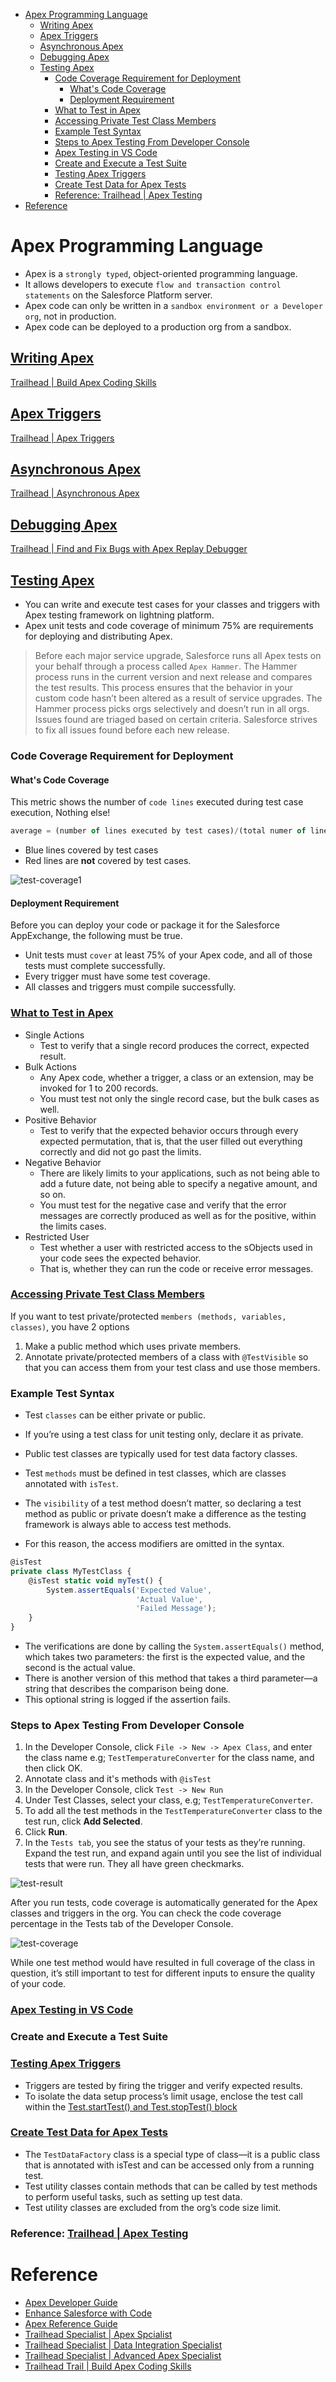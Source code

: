 - [Apex Programming Language](#apex-programming-language)
  - [Writing Apex](#writing-apex)
  - [Apex Triggers](#apex-triggers)
  - [Asynchronous Apex](#asynchronous-apex)
  - [Debugging Apex](#debugging-apex)
  - [Testing Apex](#testing-apex)
    - [Code Coverage Requirement for Deployment](#code-coverage-requirement-for-deployment)
      - [What's Code Coverage](#whats-code-coverage)
      - [Deployment Requirement](#deployment-requirement)
    - [What to Test in Apex](#what-to-test-in-apex)
    - [Accessing Private Test Class Members](#accessing-private-test-class-members)
    - [Example Test Syntax](#example-test-syntax)
    - [Steps to Apex Testing From Developer Console](#steps-to-apex-testing-from-developer-console)
    - [Apex Testing in VS Code](#apex-testing-in-vs-code)
    - [Create and Execute a Test Suite](#create-and-execute-a-test-suite)
    - [Testing Apex Triggers](#testing-apex-triggers)
    - [Create Test Data for Apex Tests](#create-test-data-for-apex-tests)
    - [Reference: Trailhead | Apex Testing](#reference-trailhead--apex-testing)
- [Reference](#reference)


# Apex Programming Language

- Apex is a `strongly typed`, object-oriented programming language.
- It allows developers to execute `flow and transaction control statements` on the Salesforce Platform server.
- Apex code can only be written in a `sandbox environment or a Developer org`, not in production. 
- Apex code can be deployed to a production org from a sandbox.

## [Writing Apex](https://developer.salesforce.com/docs/atlas.en-us.234.0.apexcode.meta/apexcode/apex_writing.htm)

[Trailhead | Build Apex Coding Skills](https://trailhead.salesforce.com/en/content/learn/trails/build-apex-coding-skills)

## [Apex Triggers](https://developer.salesforce.com/docs/atlas.en-us.234.0.apexcode.meta/apexcode/apex_triggers.htm)

[Trailhead | Apex Triggers](https://trailhead.salesforce.com/en/content/learn/modules/apex_triggers)

## [Asynchronous Apex](https://developer.salesforce.com/docs/atlas.en-us.234.0.apexcode.meta/apexcode/apex_async_overview.htm)

[Trailhead | Asynchronous Apex](https://trailhead.salesforce.com/content/learn/modules/asynchronous_apex)


## [Debugging Apex](https://developer.salesforce.com/docs/atlas.en-us.234.0.apexcode.meta/apexcode/apex_debugging.htm)

[Trailhead | Find and Fix Bugs with Apex Replay Debugger](https://trailhead.salesforce.com/en/content/learn/projects/find-and-fix-bugs-with-apex-replay-debugger)


## [Testing Apex](https://developer.salesforce.com/docs/atlas.en-us.234.0.apexcode.meta/apexcode/apex_testing.htm)

- You can write and execute test cases for your classes and triggers with Apex testing framework on lightning platform.
- Apex unit tests and code coverage of minimum 75% are requirements for deploying and distributing Apex.

> Before each major service upgrade, Salesforce runs all Apex tests on your behalf through a process called `Apex Hammer`. The Hammer process runs in the current version and next release and compares the test results. This process ensures that the behavior in your custom code hasn’t been altered as a result of service upgrades. The Hammer process picks orgs selectively and doesn’t run in all orgs. Issues found are triaged based on certain criteria. Salesforce strives to fix all issues found before each new release.

### Code Coverage Requirement for Deployment

#### What's Code Coverage

This metric shows the number of `code lines` executed during test case execution, Nothing else!

```js
average = (number of lines executed by test cases)/(total numer of line) * 100%
```

- Blue lines covered by test cases
- Red lines are **not** covered by test cases.

![test-coverage1](https://user-images.githubusercontent.com/204423/164885878-63860c45-73f6-40a0-81a3-793f2422f10b.png)


#### Deployment Requirement

Before you can deploy your code or package it for the Salesforce AppExchange, the following must be true.

- Unit tests must `cover` at least 75% of your Apex code, and all of those tests must complete successfully.
- Every trigger must have some test coverage.
- All classes and triggers must compile successfully.

### [What to Test in Apex](https://developer.salesforce.com/docs/atlas.en-us.224.0.apexcode.meta/apexcode/apex_testing_what.htm)

- Single Actions
  - Test to verify that a single record produces the correct, expected result.
- Bulk Actions
  - Any Apex code, whether a trigger, a class or an extension, may be invoked for 1 to 200 records. 
  - You must test not only the single record case, but the bulk cases as well.
- Positive Behavior
  - Test to verify that the expected behavior occurs through every expected permutation, that is, that the user filled out everything correctly and did not go past the limits.
- Negative Behavior
  - There are likely limits to your applications, such as not being able to add a future date, not being able to specify a negative amount, and so on. 
  - You must test for the negative case and verify that the error messages are correctly produced as well as for the positive, within the limits cases.
- Restricted User
  - Test whether a user with restricted access to the sObjects used in your code sees the expected behavior.
  - That is, whether they can run the code or receive error messages.


### [Accessing Private Test Class Members](https://developer.salesforce.com/docs/atlas.en-us.224.0.apexcode.meta/apexcode/apex_testing_testvisible.htm)

If you want to test private/protected `members (methods, variables, classes)`, you have 2 options

1. Make a public method which uses private members.
2. Annotate private/protected members of a class with `@TestVisible` so that you can access them from your test class and use those members.



### Example Test Syntax

- Test `classes` can be either private or public. 
- If you’re using a test class for unit testing only, declare it as private. 
- Public test classes are typically used for test data factory classes.

- Test `methods` must be defined in test classes, which are classes annotated with `isTest`.
- The `visibility` of a test method doesn’t matter, so declaring a test method as public or private doesn’t make a difference as the testing framework is always able to access test methods. 
- For this reason, the access modifiers are omitted in the syntax.

```js
@isTest
private class MyTestClass {
    @isTest static void myTest() {
        System.assertEquals('Expected Value',
                            'Actual Value', 
                            'Failed Message');
    }
}
```

- The verifications are done by calling the `System.assertEquals()` method, which takes two parameters: the first is the expected value, and the second is the actual value. 
- There is another version of this method that takes a third parameter—a string that describes the comparison being done.
-  This optional string is logged if the assertion fails.

### Steps to Apex Testing From Developer Console

1. In the Developer Console, click `File -> New -> Apex Class`, and enter the class name e.g; `TestTemperatureConverter` for the class name, and then click OK.
2. Annotate class and it's methods with `@isTest`
3. In the Developer Console, click `Test -> New Run`
4. Under Test Classes, select your class, e.g; `TestTemperatureConverter`.
5. To add all the test methods in the `TestTemperatureConverter` class to the test run, click **Add Selected**.
6. Click **Run**.
7. In the `Tests tab`, you see the status of your tests as they’re running. Expand the test run, and expand again until you see the list of individual tests that were run. They all have green checkmarks. 

![test-result](https://user-images.githubusercontent.com/204423/164886232-053e798b-30cd-45e9-a68b-f4562369077b.png)

After you run tests, code coverage is automatically generated for the Apex classes and triggers in the org. You can check the code coverage percentage in the Tests tab of the Developer Console.

![test-coverage](https://user-images.githubusercontent.com/204423/164886240-a2dcce08-3cab-485d-bfb6-4f4dd7e22be0.png)


While one test method would have resulted in full coverage of the class in question, it’s still important to test for different inputs to ensure the quality of your code.

### [Apex Testing in VS Code](https://developer.salesforce.com/tools/vscode/en/apex/testing)

### Create and Execute a Test Suite

### [Testing Apex Triggers](https://trailhead.salesforce.com/en/content/learn/modules/apex_testing/apex_testing_triggers)

- Triggers are tested by firing the trigger and verify expected results.
- To isolate the data setup process’s limit usage, enclose the test call within the [Test.startTest() and Test.stopTest() block](https://developer.salesforce.com/docs/atlas.en-us.224.0.apexcode.meta/apexcode/apex_testing_tools_start_stop_test.htm)


### [Create Test Data for Apex Tests](https://trailhead.salesforce.com/content/learn/modules/apex_testing/apex_testing_data)

- The `TestDataFactory` class is a special type of class—it is a public class that is annotated with isTest and can be accessed only from a running test.
- Test utility classes contain methods that can be called by test methods to perform useful tasks, such as setting up test data. 
- Test utility classes are excluded from the org’s code size limit.


### Reference: [Trailhead | Apex Testing](https://trailhead.salesforce.com/content/learn/modules/apex_testing)




# Reference

- [Apex Developer Guide](https://developer.salesforce.com/docs/atlas.en-us.234.0.apexcode.meta/apexcode)
- [Enhance Salesforce with Code](https://help.salesforce.com/s/articleView?id=sf.extend_code_overview.htm&type=5)
- [Apex Reference Guide](https://developer.salesforce.com/docs/atlas.en-us.apexref.meta/apexref/apex_ref_guide.htm)
- [Trailhead Specialist | Apex Spcialist](https://trailhead.salesforce.com/en/content/learn/superbadges/superbadge_apex)
- [Trailhead Specialist | Data Integration Specialist](https://trailhead.salesforce.com/content/learn/superbadges/superbadge_integration)
- [Trailhead Specialist | Advanced Apex Specialist](https://trailhead.salesforce.com/content/learn/superbadges/superbadge_aap)
- [Trailhead Trail | Build Apex Coding Skills](https://trailhead.salesforce.com/en/content/learn/trails/build-apex-coding-skills)

